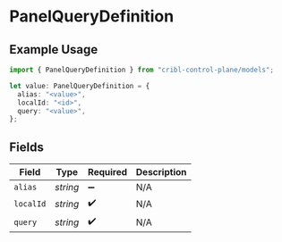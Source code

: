 # PanelQueryDefinition

## Example Usage

```typescript
import { PanelQueryDefinition } from "cribl-control-plane/models";

let value: PanelQueryDefinition = {
  alias: "<value>",
  localId: "<id>",
  query: "<value>",
};
```

## Fields

| Field              | Type               | Required           | Description        |
| ------------------ | ------------------ | ------------------ | ------------------ |
| `alias`            | *string*           | :heavy_minus_sign: | N/A                |
| `localId`          | *string*           | :heavy_check_mark: | N/A                |
| `query`            | *string*           | :heavy_check_mark: | N/A                |